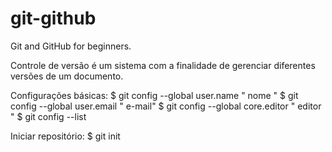 # git-github

Git and GitHub for beginners.

Controle de versão é um sistema com a finalidade de gerenciar diferentes versões de um documento.

Configurações básicas:
$ git config --global user.name " nome "
$ git config --global user.email " e-mail"
$ git config --global core.editor " editor "
$ git config --list

Iniciar repositório:
$ git init
